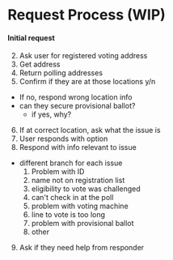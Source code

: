 # Request Process (WIP)
#### Initial request
2. Ask user for registered voting address
3. Get address
4. Return polling addresses
5. Confirm if they are at those locations y/n
  - If no, respond wrong location info
  - can they secure provisional ballot?
    - if yes, why?
6. If at correct location, ask what the issue is
7. User responds with option
8. Respond with info relevant to issue
  - different branch for each issue
    1. Problem with ID
    2. name not on registration list
    3. eligibility to vote was challenged
    4. can't check in at the poll
    5. problem with voting machine
    6. line to vote is too long
    7. problem with provisional ballot
    8. other
9. Ask if they need help from responder
